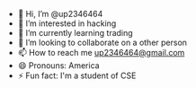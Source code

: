 - 👋 Hi, I’m @up2346464
- 👀 I’m interested in hacking
- 🌱 I’m currently learning trading
- 💞️ I’m looking to collaborate on a other person
- 📫 How to reach me up2346464@gmail.com
- 😄 Pronouns: America
- ⚡ Fun fact: I'm a student of CSE

<!---
up2346464/up2346464 is a ✨ special ✨ repository because its `README.md` (this file) appears on your GitHub profile.
You can click the Preview link to take a look at your changes.
--->
